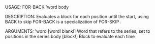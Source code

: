 USAGE:
     FOR-BACK 'word body 

DESCRIPTION:
     Evaluates a block for each position until the start, using BACK to skip
     FOR-BACK is a specialization of FOR-SKIP .

ARGUMENTS:
    'word [word! blank!]
        Word that refers to the series, set to positions in the series
    body [block!]
        Block to evaluate each time
